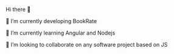 Hi there 👋

🔭 I’m currently developing BookRate

🌱 I’m currently learning Angular and Nodejs

👯 I’m looking to collaborate on any software project based on JS
